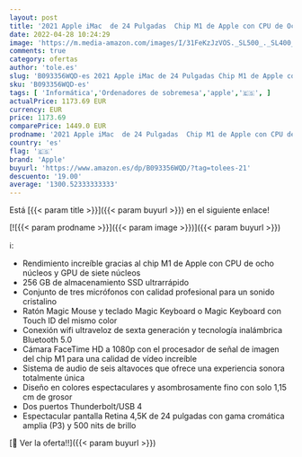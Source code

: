 ```yaml
---
layout: post
title: '2021 Apple iMac  de 24 Pulgadas  Chip M1 de Apple con CPU de Ocho núcleos y GPU de Siete núcleos  Dos Puertos  8 GB RAM  256 GB  - Plata'
date: 2022-04-28 10:24:29
image: 'https://m.media-amazon.com/images/I/31FeKzJzVOS._SL500_._SL400_.jpg'
comments: true
category: ofertas
author: 'tole.es'
slug: 'B093356WQD-es 2021 Apple iMac de 24 Pulgadas Chip M1 de Apple con CPU de...'
sku: 'B093356WQD-es'
tags: [ 'Informática','Ordenadores de sobremesa','apple','🇪🇸', ]
actualPrice: 1173.69 EUR
currency: EUR
price: 1173.69
comparePrice: 1449.0 EUR
prodname: '2021 Apple iMac  de 24 Pulgadas  Chip M1 de Apple con CPU de Ocho núcleos y GPU de Siete núcleos  Dos Puertos  8 GB RAM  256 GB  - Plata'
country: 'es'
flag: '🇪🇸'
brand: 'Apple'
buyurl: 'https://www.amazon.es/dp/B093356WQD/?tag=tolees-21'
descuento: '19.00'
average: '1300.52333333333'
---
```


Está [{{< param title >}}]({{< param buyurl >}}) en el siguiente enlace!

[![{{< param prodname >}}]({{< param image >}})]({{< param buyurl >}})

ℹ️:

- Rendimiento increíble gracias al chip M1 de Apple con CPU de ocho núcleos y GPU de siete núcleos
- 256 GB de almacenamiento SSD ultrarrápido
- Conjunto de tres micrófonos con calidad profesional para un sonido cristalino
- Ratón Magic Mouse y teclado Magic Keyboard o Magic Keyboard con Touch ID del mismo color
- Conexión wifi ultraveloz de sexta generación y tecnología inalámbrica Bluetooth 5.0
- Cámara FaceTime HD a 1080p con el procesador de señal de imagen del chip M1 para una calidad de vídeo increíble
- Sistema de audio de seis altavoces que ofrece una experiencia sonora totalmente única
- Diseño en colores espectaculares y asombrosamente fino con solo 1,15 cm de grosor
- Dos puertos Thunderbolt/USB 4
- Espectacular pantalla Retina 4,5K de 24 pulgadas con gama cromática amplia (P3) y 500 nits de brillo

[🛒 Ver la oferta!!]({{< param buyurl >}})
